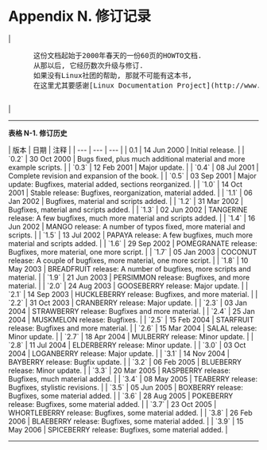 # Appendix N. 修订记录

| 

<pre class="SYNOPSIS">      这份文档起始于2000年春天的一份60页的HOWTO文档. 
      从那以后, 它经历数次升级与修订. 
      如果没有Linux社团的帮助, 那就不可能有这本书, 
      在这里尤其要感谢[Linux Documentation Project](http://www.tldp.org)的志愿者们. 
    </pre>

 |

* * *

**表格 N-1\. 修订历史**

<colgroup><col><col><col></colgroup>
| 版本 | 日期 | 注释 |
| --- | --- | --- |
| 0.1 | 14 Jun 2000 | Initial release. |
| `0.2` | 30 Oct 2000 | Bugs fixed, plus much additional material and more example scripts. |
| `0.3` | 12 Feb 2001 | Major update. |
| `0.4` | 08 Jul 2001 | Complete revision and expansion of the book. |
| `0.5` | 03 Sep 2001 | Major update: Bugfixes, material added, sections reorganized. |
| `1.0` | 14 Oct 2001 | Stable release: Bugfixes, reorganization, material added. |
| `1.1` | 06 Jan 2002 | Bugfixes, material and scripts added. |
| `1.2` | 31 Mar 2002 | Bugfixes, material and scripts added. |
| `1.3` | 02 Jun 2002 | TANGERINE release: A few bugfixes, much more material and scripts added. |
| `1.4` | 16 Jun 2002 | MANGO release: A number of typos fixed, more material and scripts. |
| `1.5` | 13 Jul 2002 | PAPAYA release: A few bugfixes, much more material and scripts added. |
| `1.6` | 29 Sep 2002 | POMEGRANATE release: Bugfixes, more material, one more script. |
| `1.7` | 05 Jan 2003 | COCONUT release: A couple of bugfixes, more material, one more script. |
| `1.8` | 10 May 2003 | BREADFRUIT release: A number of bugfixes, more scripts and material. |
| `1.9` | 21 Jun 2003 | PERSIMMON release: Bugfixes, and more material. |
| `2.0` | 24 Aug 2003 | GOOSEBERRY release: Major update. |
| `2.1` | 14 Sep 2003 | HUCKLEBERRY release: Bugfixes, and more material. |
| `2.2` | 31 Oct 2003 | CRANBERRY release: Major update. |
| `2.3` | 03 Jan 2004 | STRAWBERRY release: Bugfixes and more material. |
| `2.4` | 25 Jan 2004 | MUSKMELON release: Bugfixes. |
| `2.5` | 15 Feb 2004 | STARFRUIT release: Bugfixes and more material. |
| `2.6` | 15 Mar 2004 | SALAL release: Minor update. |
| `2.7` | 18 Apr 2004 | MULBERRY release: Minor update. |
| `2.8` | 11 Jul 2004 | ELDERBERRY release: Minor update. |
| `3.0` | 03 Oct 2004 | LOGANBERRY release: Major update. |
| `3.1` | 14 Nov 2004 | BAYBERRY release: Bugfix update. |
| `3.2` | 06 Feb 2005 | BLUEBERRY release: Minor update. |
| `3.3` | 20 Mar 2005 | RASPBERRY release: Bugfixes, much material added. |
| `3.4` | 08 May 2005 | TEABERRY release: Bugfixes, stylistic revisions. |
| `3.5` | 05 Jun 2005 | BOXBERRY release: Bugfixes, some material added. |
| `3.6` | 28 Aug 2005 | POKEBERRY release: Bugfixes, some material added. |
| `3.7` | 23 Oct 2005 | WHORTLEBERRY release: Bugfixes, some material added. |
| `3.8` | 26 Feb 2006 | BLAEBERRY release: Bugfixes, some material added. |
| `3.9` | 15 May 2006 | SPICEBERRY release: Bugfixes, some material added. |

* * *